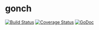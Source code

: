 # gonch

[![Build Status](https://travis-ci.org/deadcheat/gonch.svg?branch=master)](https://travis-ci.org/deadcheat/gonch) [![Coverage Status](https://coveralls.io/repos/github/deadcheat/gonch/badge.svg?branch=master&service=github)](https://coveralls.io/github/deadcheat/gonch?branch=master&service=github) [![GoDoc](https://godoc.org/github.com/deadcheat/gonch?status.svg)](https://godoc.org/github.com/deadcheat/gonch)

